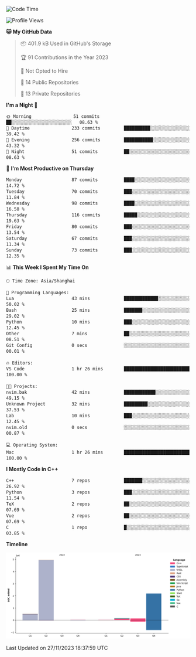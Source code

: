 <!--START_SECTION:waka-->
![Code Time](http://img.shields.io/badge/Code%20Time-281%20hrs%2014%20mins-blue)

![Profile Views](http://img.shields.io/badge/Profile%20Views-1-blue)

**🐱 My GitHub Data** 

> 📦 401.9 kB Used in GitHub's Storage 
 > 
> 🏆 91 Contributions in the Year 2023
 > 
> 🚫 Not Opted to Hire
 > 
> 📜 14 Public Repositories 
 > 
> 🔑 13 Private Repositories 
 > 
**I'm a Night 🦉** 

```text
🌞 Morning                51 commits          ██░░░░░░░░░░░░░░░░░░░░░░░   08.63 % 
🌆 Daytime                233 commits         ██████████░░░░░░░░░░░░░░░   39.42 % 
🌃 Evening                256 commits         ███████████░░░░░░░░░░░░░░   43.32 % 
🌙 Night                  51 commits          ██░░░░░░░░░░░░░░░░░░░░░░░   08.63 % 
```
📅 **I'm Most Productive on Thursday** 

```text
Monday                   87 commits          ████░░░░░░░░░░░░░░░░░░░░░   14.72 % 
Tuesday                  70 commits          ███░░░░░░░░░░░░░░░░░░░░░░   11.84 % 
Wednesday                98 commits          ████░░░░░░░░░░░░░░░░░░░░░   16.58 % 
Thursday                 116 commits         █████░░░░░░░░░░░░░░░░░░░░   19.63 % 
Friday                   80 commits          ███░░░░░░░░░░░░░░░░░░░░░░   13.54 % 
Saturday                 67 commits          ███░░░░░░░░░░░░░░░░░░░░░░   11.34 % 
Sunday                   73 commits          ███░░░░░░░░░░░░░░░░░░░░░░   12.35 % 
```


📊 **This Week I Spent My Time On** 

```text
🕑︎ Time Zone: Asia/Shanghai

💬 Programming Languages: 
Lua                      43 mins             █████████████░░░░░░░░░░░░   50.02 % 
Bash                     25 mins             ███████░░░░░░░░░░░░░░░░░░   29.02 % 
Python                   10 mins             ███░░░░░░░░░░░░░░░░░░░░░░   12.45 % 
Other                    7 mins              ██░░░░░░░░░░░░░░░░░░░░░░░   08.51 % 
Git Config               0 secs              ░░░░░░░░░░░░░░░░░░░░░░░░░   00.01 % 

🔥 Editors: 
VS Code                  1 hr 26 mins        █████████████████████████   100.00 % 

🐱‍💻 Projects: 
nvim.bak                 42 mins             ████████████░░░░░░░░░░░░░   49.15 % 
Unknown Project          32 mins             █████████░░░░░░░░░░░░░░░░   37.53 % 
Lab                      10 mins             ███░░░░░░░░░░░░░░░░░░░░░░   12.45 % 
nvim.old                 0 secs              ░░░░░░░░░░░░░░░░░░░░░░░░░   00.87 % 

💻 Operating System: 
Mac                      1 hr 26 mins        █████████████████████████   100.00 % 
```

**I Mostly Code in C++** 

```text
C++                      7 repos             ███████░░░░░░░░░░░░░░░░░░   26.92 % 
Python                   3 repos             ███░░░░░░░░░░░░░░░░░░░░░░   11.54 % 
TeX                      2 repos             ██░░░░░░░░░░░░░░░░░░░░░░░   07.69 % 
Vue                      2 repos             ██░░░░░░░░░░░░░░░░░░░░░░░   07.69 % 
C                        1 repo              █░░░░░░░░░░░░░░░░░░░░░░░░   03.85 % 
```



**Timeline**

![Lines of Code chart](https://raw.githubusercontent.com/xkz0777/xkz0777/master/assets/bar_graph.png)


 Last Updated on 27/11/2023 18:37:59 UTC
<!--END_SECTION:waka-->
